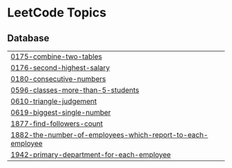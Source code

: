 
<!---LeetCode Topics Start-->
# LeetCode Topics
## Database
|  |
| ------- |
| [0175-combine-two-tables](https://github.com/mohinikathro/LeetCoding/tree/master/0175-combine-two-tables) |
| [0176-second-highest-salary](https://github.com/mohinikathro/LeetCoding/tree/master/0176-second-highest-salary) |
| [0180-consecutive-numbers](https://github.com/mohinikathro/LeetCoding/tree/master/0180-consecutive-numbers) |
| [0596-classes-more-than-5-students](https://github.com/mohinikathro/LeetCoding/tree/master/0596-classes-more-than-5-students) |
| [0610-triangle-judgement](https://github.com/mohinikathro/LeetCoding/tree/master/0610-triangle-judgement) |
| [0619-biggest-single-number](https://github.com/mohinikathro/LeetCoding/tree/master/0619-biggest-single-number) |
| [1877-find-followers-count](https://github.com/mohinikathro/LeetCoding/tree/master/1877-find-followers-count) |
| [1882-the-number-of-employees-which-report-to-each-employee](https://github.com/mohinikathro/LeetCoding/tree/master/1882-the-number-of-employees-which-report-to-each-employee) |
| [1942-primary-department-for-each-employee](https://github.com/mohinikathro/LeetCoding/tree/master/1942-primary-department-for-each-employee) |
<!---LeetCode Topics End-->
